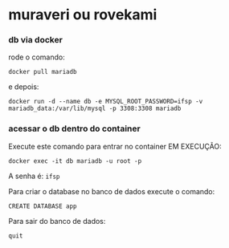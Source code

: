 # muraveri ou rovekami

### db via docker
rode o comando:
```
docker pull mariadb
```
e depois:
```
docker run -d --name db -e MYSQL_ROOT_PASSWORD=ifsp -v mariadb_data:/var/lib/mysql -p 3308:3308 mariadb
```

### acessar o db dentro do container
Execute este comando para entrar no container EM EXECUÇÃO:
```
docker exec -it db mariadb -u root -p
```

A senha é: ```ifsp```

Para criar o database no banco de dados execute o comando:
```
CREATE DATABASE app
```
Para sair do banco de dados:
```
quit
```
